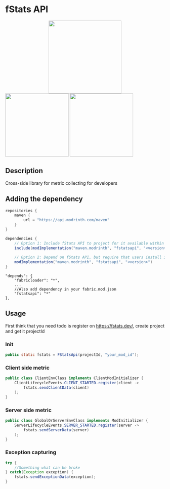 # fStats API
<a title="Fabric Language Kotlin" href="https://minecraft.curseforge.com/projects/fabric-language-kotlin" target="_blank" rel="noopener noreferrer"><img style="display: block; margin-left: auto; margin-right: auto;" src="https://i.imgur.com/c1DH9VL.png" alt="" width="230" /></a>
<img src="https://i.imgur.com/iaETp3c.png" alt="" width="200" >
<img src="https://i.imgur.com/Ol1Tcf8.png" alt="" width="200" >

## Description
Cross-side library for metric collecting for developers

## Adding the dependency
```gradle
repositories {
    maven {
        url = "https://api.modrinth.com/maven"
    }
}

dependencies {
    // Option 1: Include fStats API to project for it available within your own jar IT'S ONLY ~9KB!
    include(modImplementation("maven.modrinth", "fstatsapi", "<version>"))
    
    // Option 2: Depend on fStats API, but require that users install it manually
    modImplementation("maven.modrinth", "fstatsapi", "<version>")
}
```
```json5
"depends": {
    "fabricloader": "*",
    ...
    //Also add dependency in your fabric.mod.json 
    "fstatsapi": "*"
},
```
## Usage
First think that you need todo is register on https://fstats.dev/, create project and get it projectId

### Init
```java
public static fstats = FStatsApi(projectId, "your_mod_id");
```

### Client side metric
```java
public class ClientEnvClass implements ClientModInitializer {
    ClientLifecycleEvents.CLIENT_STARTED.register(client ->
        fstats.sendClientData(client)
    );
}
```

### Server side metric
```java
public class GlobalOrServerEnvClass implements ModInitializer {
    ServerLifecycleEvents.SERVER_STARTED.register(server ->
        fstats.sendServerData(server)
    );
}
```

### Exception capturing
```java
try {
    //Something what can be broke 
} catch(Exception exception) {
    fstats.sendExceptionData(exception);
}
```
